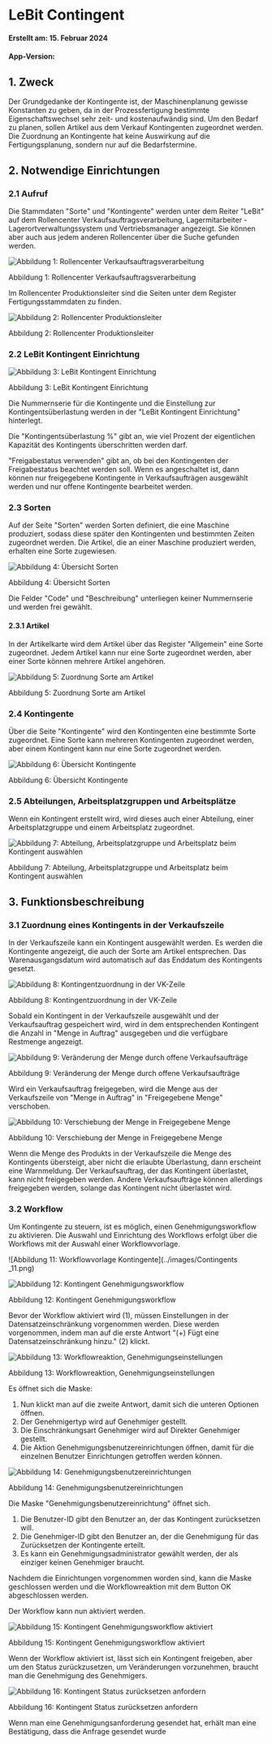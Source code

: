 ﻿# LeBit Contingent
 
#### Erstellt am: 15. Februar 2024
 
#### App-Version:
 
## 1. Zweck
Der Grundgedanke der Kontingente ist, der Maschinenplanung gewisse Konstanten zu geben, da in der Prozessfertigung bestimmte Eigenschaftswechsel sehr zeit- und kostenaufwändig sind. Um den Bedarf zu planen, sollen Artikel aus dem Verkauf Kontingenten zugeordnet werden. Die Zuordnung an Kontingente hat keine Auswirkung auf die Fertigungsplanung, sondern nur auf die Bedarfstermine.
 
## 2. Notwendige Einrichtungen
 
### 2.1 Aufruf
 
Die Stammdaten "Sorte" und "Kontingente" werden unter dem Reiter "LeBit" auf dem Rollencenter Verkaufsauftragsverarbeitung, Lagermitarbeiter - Lagerortverwaltungssystem und Vertriebsmanager angezeigt. Sie können aber auch aus jedem anderen Rollencenter über die Suche gefunden werden.
 
![Abbildung 1: Rollencenter Verkaufsauftragsverarbeitung](../images/Contingents_1.png)
<figcaption>Abbildung 1: Rollencenter Verkaufsauftragsverarbeitung</figcaption>
 
Im Rollencenter Produktionsleiter sind die Seiten unter dem Register Fertigungsstammdaten zu finden.
 
![Abbildung 2: Rollencenter Produktionsleiter](../images/Contingents_2.png)
<figcaption>Abbildung 2: Rollencenter Produktionsleiter</figcaption>
 
### 2.2 LeBit Kontingent Einrichtung
 
![Abbildung 3: LeBit Kontingent Einrichtung](../images/Contingents_3.png)
<figcaption>Abbildung 3: LeBit Kontingent Einrichtung</figcaption>
 
Die Nummernserie für die Kontingente und die Einstellung zur Kontingentsüberlastung werden in der "LeBit Kontingent Einrichtung" hinterlegt.
 
Die "Kontingentsüberlastung %" gibt an, wie viel Prozent der eigentlichen Kapazität des Kontingents überschritten werden darf.
 
"Freigabestatus verwenden" gibt an, ob bei den Kontingenten der Freigabestatus beachtet werden soll. Wenn es angeschaltet ist, dann können nur freigegebene Kontingente in Verkaufsaufträgen ausgewählt werden und nur offene Kontingente bearbeitet werden.
 
### 2.3 Sorten
Auf der Seite "Sorten" werden Sorten definiert, die eine Maschine produziert, sodass diese später den Kontingenten und bestimmten Zeiten zugeordnet werden. Die Artikel, die an einer Maschine produziert werden, erhalten eine Sorte zugewiesen.
 
![Abbildung 4: Übersicht Sorten](../images/Contingents_4.png)
<figcaption>Abbildung 4: Übersicht Sorten</figcaption>
 
Die Felder "Code" und "Beschreibung" unterliegen keiner Nummernserie und werden frei gewählt.
 
#### 2.3.1 Artikel
In der Artikelkarte wird dem Artikel über das Register "Allgemein" eine Sorte zugeordnet. Jedem Artikel kann nur eine Sorte zugeordnet werden, aber einer Sorte können mehrere Artikel angehören.
 
![Abbildung 5: Zuordnung Sorte am Artikel](../images/Contingents_5.png)
<figcaption>Abbildung 5: Zuordnung Sorte am Artikel</figcaption>
 
### 2.4 Kontingente
Über die Seite "Kontingente" wird den Kontingenten eine bestimmte Sorte zugeordnet. Eine Sorte kann mehreren Kontingenten zugeordnet werden, aber einem Kontingent kann nur eine Sorte zugeordnet werden.
 
![Abbildung 6: Übersicht Kontingente](../images/Contingents_6.png)
<figcaption>Abbildung 6: Übersicht Kontingente</figcaption>
 
### 2.5 Abteilungen, Arbeitsplatzgruppen und Arbeitsplätze
Wenn ein Kontingent erstellt wird, wird dieses auch einer Abteilung, einer Arbeitsplatzgruppe und einem Arbeitsplatz zugeordnet.
 
![Abbildung 7: Abteilung, Arbeitsplatzgruppe und Arbeitsplatz beim Kontingent auswählen](../images/Contingents_7.png)
<figcaption>Abbildung 7: Abteilung, Arbeitsplatzgruppe und Arbeitsplatz beim Kontingent auswählen</figcaption>
 
## 3. Funktionsbeschreibung
### 3.1 Zuordnung eines Kontingents in der Verkaufszeile
In der Verkaufszeile kann ein Kontingent ausgewählt werden. Es werden die Kontingente angezeigt, die auch der Sorte am Artikel entsprechen. Das Warenausgangsdatum wird automatisch auf das Enddatum des Kontingents gesetzt.
 
![Abbildung 8: Kontingentzuordnung in der VK-Zeile](../images/Contingents_8.png)
<figcaption>Abbildung 8: Kontingentzuordnung in der VK-Zeile</figcaption>
 
Sobald ein Kontingent in der Verkaufszeile ausgewählt und der Verkaufsauftrag gespeichert wird, wird in dem entsprechenden Kontingent die Anzahl in "Menge in Auftrag" ausgegeben und die verfügbare Restmenge angezeigt.
 
![Abbildung 9: Veränderung der Menge durch offene Verkaufsaufträge](../images/Contingents_9.png)
<figcaption>Abbildung 9: Veränderung der Menge durch offene Verkaufsaufträge</figcaption>
 
Wird ein Verkaufsauftrag freigegeben, wird die Menge aus der Verkaufszeile von "Menge in Auftrag" in "Freigegebene Menge" verschoben.
 
![Abbildung 10: Verschiebung der Menge in Freigegebene Menge](../images/Contingents_10.png)
<figcaption>Abbildung 10: Verschiebung der Menge in Freigegebene Menge</figcaption>
 
Wenn die Menge des Produkts in der Verkaufszeile die Menge des Kontingents übersteigt, aber nicht die erlaubte Überlastung, dann erscheint eine Warnmeldung. Der Verkaufsauftrag, der das Kontingent überlastet, kann nicht freigegeben werden. Andere Verkaufsaufträge können allerdings freigegeben werden, solange das Kontingent nicht überlastet wird.
 
### 3.2 Workflow
Um Kontingente zu steuern, ist es möglich, einen Genehmigungsworkflow zu aktivieren. Die Auswahl und Einrichtung des Workflows erfolgt über die Workflows mit der Auswahl einer Workflowvorlage.
 
![Abbildung 11: Workflowvorlage Kontingente](../images/Contingents
_11.png)
 
![Abbildung 12: Kontingent Genehmigungsworkflow](../images/Contingents_12.png)
<figcaption>Abbildung 12: Kontingent Genehmigungsworkflow</figcaption>
 
Bevor der Workflow aktiviert wird (1), müssen Einstellungen in der Datensatzeinschränkung vorgenommen werden. Diese werden vorgenommen, indem man auf die erste Antwort "(+) Fügt eine Datensatzeinschränkung hinzu." (2) klickt.
 
![Abbildung 13: Workflowreaktion, Genehmigungseinstellungen](../images/Contingents_13.png)
<figcaption>Abbildung 13: Workflowreaktion, Genehmigungseinstellungen</figcaption>
 
Es öffnet sich die Maske:
 
1. Nun klickt man auf die zweite Antwort, damit sich die unteren Optionen öffnen.
2. Der Genehmigertyp wird auf Genehmiger gestellt.
3. Die Einschränkungsart Genehmiger wird auf Direkter Genehmiger gestellt.
4. Die Aktion Genehmigungsbenutzereinrichtungen öffnen, damit für die einzelnen Benutzer Einrichtungen getroffen werden können.
 
![Abbildung 14: Genehmigungsbenutzereinrichtungen](../images/Contingents_14.png)
<figcaption>Abbildung 14: Genehmigungsbenutzereinrichtungen</figcaption>
 
Die Maske "Genehmigungsbenutzereinrichtung" öffnet sich.
 
1. Die Benutzer-ID gibt den Benutzer an, der das Kontingent zurücksetzen will.
2. Die Genehmiger-ID gibt den Benutzer an, der die Genehmigung für das Zurücksetzen der Kontingente erteilt.
3. Es kann ein Genehmigungsadministrator gewählt werden, der als einziger keinen Genehmiger braucht.
 
Nachdem die Einrichtungen vorgenommen worden sind, kann die Maske geschlossen werden und die Workflowreaktion mit dem Button OK abgeschlossen werden.
 
Der Workflow kann nun aktiviert werden.
 
![Abbildung 15: Kontingent Genehmigungsworkflow aktiviert](../images/Contingents_15.png)
<figcaption>Abbildung 15: Kontingent Genehmigungsworkflow aktiviert</figcaption>
 
Wenn der Workflow aktiviert ist, lässt sich ein Kontingent freigeben, aber um den Status zurückzusetzen, um Veränderungen vorzunehmen, braucht man die Genehmigung des Genehmigers.
 
![Abbildung 16: Kontingent Status zurücksetzen anfordern](../images/Contingents_16.png)
<figcaption>Abbildung 16: Kontingent Status zurücksetzen anfordern</figcaption>
 
Wenn man eine Genehmigungsanforderung gesendet hat, erhält man eine Bestätigung, dass die Anfrage gesendet wurde